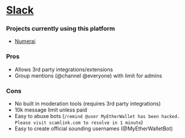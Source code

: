 # [Slack](https://slack.com/)

### Projects currently using this platform

- [Numerai](https://numer.ai/)

### Pros
- Allows 3rd party integrations/extensions
- Group mentions (@channel @everyone) with limit for admins

### Cons
- No built in moderation tools (requires 3rd party integrations)
- 10k message limit unless paid
- Easy to abuse bots (`/remind @user MyEtherWallet has been hacked. Please visit scamlink.com to resolve in 1 minute`)
- Easy to create official sounding usernames (@MyEtherWalletBot)

